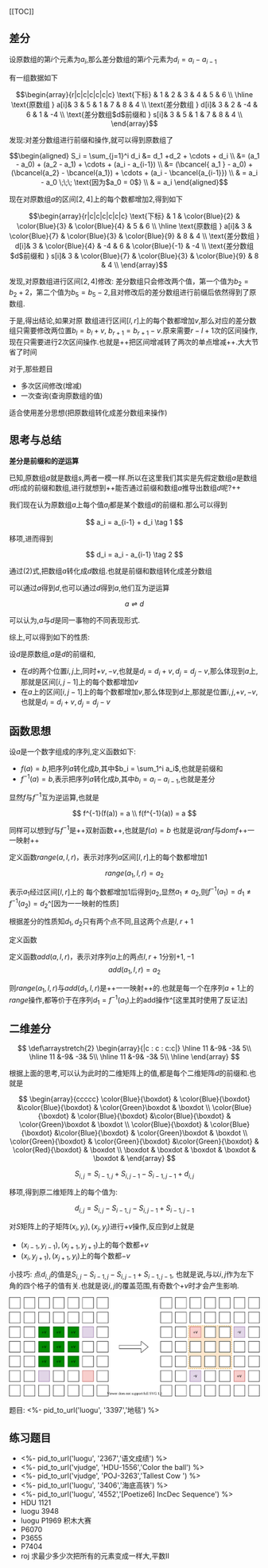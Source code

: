 
[[TOC]]

## 差分

设原数组的第$i$个元素为$a_i$,那么差分数组的第$i$个元素为$d_i = a_i- a_{i-1}$

有一组数据如下

```math
\begin{array}{r|c|c|c|c|c|c}
    
\text{下标} & 1 & 2 & 3 & 4 & 5 & 6  \\
\hline 
\text{原数组 } a[i]& 3 & 5 & 1 & 7 & 8 & 4 \\
\text{差分数组 } d[i]& 3 & 2 & -4 & 6 & 1 & -4 \\
\text{差分数组$d$前缀和 } s[i]& 3 & 5 & 1 & 7 & 8 & 4 \\
\end{array}
```

发现:对差分数组进行前缀和操作,就可以得到原数组了

```math
\begin{aligned}
S_i = \sum_{j=1}^i d_i &= d_1 +d_2 + \cdots + d_i \\
&= (a_1 - a_0)  + (a_2 - a_1) + \cdots  + (a_i - a_{i-1}) \\
&= (\bcancel{ a_1 } - a_0)  + (\bcancel{a_2} - \bcancel{a_1}) + \cdots  + (a_i - \bcancel{a_{i-1}}) \\
& = a_i - a_0 \;\;\; \text{因为$a_0 = 0$} \\
& = a_i
\end{aligned}
```


现在对原数组$a$的区间$[2,4]$上的每个数都增加$2$,得到如下

```math
\begin{array}{r|c|c|c|c|c|c}
    
\text{下标} & 1 & \color{Blue}{2}  & \color{Blue}{3} & \color{Blue}{4} & 5 & 6  \\
\hline 
\text{原数组 } a[i]& 3 & \color{Blue}{7} & \color{Blue}{3} & \color{Blue}{9} & 8 & 4 \\
\text{差分数组 } d[i]& 3 & \color{Blue}{4} & -4 & 6 & \color{Blue}{-1} & -4 \\
\text{差分数组$d$前缀和 } s[i]& 3 & \color{Blue}{7} & \color{Blue}{3} & \color{Blue}{9} & 8 & 4 \\
\end{array}
```

发现,对原数组进行区间$[2,4]$修改: 差分数组只会修改两个值，第一个值为$b_2 = b_2+2$，第二个值为$b_5 =b_5-2$,且对修改后的差分数组进行前缀后依然得到了原数组.

于是,得出结论,如果对原 数组进行区间$[l,r]$上的每个数都增加$v$,那么对应的差分数组只需要修改两位置$b_l = b_l+v$, $b_{r+1} = b_{r+1}-v$.原来需要$r-l+1$次的区间操作,现在只需要进行$2$次区间操作.也就是++把区间增减转了两次的单点增减++.大大节省了时间

对于,那些题目

- 多次区间修改(增减)
- 一次查询(查询原数组的值)

适合使用差分思想(把原数组转化成差分数组来操作)


## 思考与总结


**差分是前缀和的逆运算**

已知,原数组$a$就是数组$s$,两者一模一样.所以在这里我们其实是先假定数组$a$是数组$d$形成的前缀和数组,进行就想到++能否通过前缀和数组$a$推导出数组$d$呢?++



我们现在认为原数组$a$上每个值$a_i$都是某个数组$d$的前缀和.那么可以得到

$$
a_i = a_{i-1} + d_i \tag 1
$$

移项,进而得到

$$
d_i = a_i - a_{i-1} \tag 2
$$

通过$(2)$式,把数组$a$转化成$d$数组.也就是前缀和数组转化成差分数组

可以通过$a$得到$d$,也可以通过$d$得到$a$,他们互为逆运算

$$
a \rightleftharpoons d
$$

可以认为,$a$与$d$是同一事物的不同表现形式.



综上,可以得到如下的性质:

设$d$是原数组,$a$是$d$的前缀和,

- 在$d$的两个位置$i,j$上,同时$+v,-v$,也就是$d_i = d_i+v,d_j = d_j-v$,那么体现到$a$上,那就是区间$[i,j-1]$上的每个数都增加$v$
- 在$a$上的区间$[i,j-1]$上的每个数都增加$v$,那么体现到$d$上,那就是位置$i,j$,$+v,-v$,也就是$d_i = d_i+v,d_j = d_j-v$


## 函数思想


设$a$是一个数字组成的序列,定义函数如下:

- $f(a) = b$,把序列$a$转化成$b$,其中$b_i = \sum_1^i a_i$,也就是前缀和
- $f^{-1}(a) = b$,表示把序列$a$转化成$b$,其中$b_i = a_i - a_{i-1}$,也就是差分

显然$f$与$f^{-1}$互为逆运算,也就是

$$
f^{-1}(f(a)) = a \\
f(f^{-1}(a)) = a
$$

同样可以想到$f$与$f^{-1}$是++双射函数++,也就是$f(a) = b$ 也就是说$ranf$与$domf$++一一映射++ 

定义函数$range(a,l,r)$，表示对序列$a$区间$[l,r]$上的每个数都增加$1$

$$
range(a_1,l,r) = a_2
$$

表示$a_1$经过区间$[l,r]$上的 每个数都增加$1$后得到$a_2$,显然$a_1 \neq a_2$,则$f^{-1}(a_1) = d_1 \neq f^{-1}(a_2) = d_2$^[因为一一映射的性质]

根据差分的性质知$d_1,d_2$只有两个点不同,且这两个点是$l,r+1$

定义函数

定义函数$add(a,l,r)$，表示对序列$a$上的两点$l,r+1$分别$+1,-1$
$$
add(a_1,l,r) = a_2
$$

则$range(a_1,l,r)$与$add(d_1,l,r)$是++一一映射++的.也就是每一个在序列$a+1$上的$range$操作,都等价于在序列$d_1 = f^{-1}(a_1)$上的add操作^[这里其时使用了反证法]

## 二维差分


$$
\def\arraystretch{2}
\begin{array}{|c : c : c:c|}
\hline 
11 &-9& -3&  5\\
\hline
11 &-9& -3&  5\\
\hline
11 &-9& -3&  5\\
\hline
\end{array}
$$

根据上面的思考,可以认为此时的二维矩阵上的值,都是每个二维矩阵$d$的前缀和.也就是


$$
\begin{array}{ccccc}
   \color{Blue}{\boxdot} &  \color{Blue}{\boxdot} &\color{Blue}{\boxdot} &  \color{Green}\boxdot &  \boxdot  \\
   \color{Blue}{\boxdot} &  \color{Blue}{\boxdot} &\color{Blue}{\boxdot} &  \color{Green}\boxdot &  \boxdot  \\
   \color{Blue}{\boxdot} &  \color{Blue}{\boxdot} &\color{Blue}{\boxdot} &  \color{Green}\boxdot &  \boxdot  \\
   \color{Green}{\boxdot} &  \color{Green}{\boxdot} &\color{Green}{\boxdot} &  \color{Red}{\boxdot} &  \boxdot  \\
   \boxdot & \boxdot & \boxdot & \boxdot & \boxdot &
\end{array}
$$

$$
S_{i,j} = S_{i-1,j} + S_{i,j-1} - S_{i-1,j-1} + d_{i,j}
$$

移项,得到原二维矩阵上的每个值为:

$$
d_{i,j} = S_{i,j}-S_{i-1,j}-S_{i,j-1} + S_{i-1,j-1}
$$


对$S$矩阵上的子矩阵$(x_i,y_i),(x_j,y_j)$进行$+v$操作,反应到$d$上就是

- $(x_{i-1},y_{i-1}),(x_{j+1},y_{j+1})$上的每个数都$+v$
- $(x_{i},y_{j+1}),(x_{j+1},y_{i})$上的每个数都$-v$

小技巧: 点$d_{i,j}$的值是$S_{i,j} - S_{i-1,j} - S_{i,j-1} + S_{i-1,j-1}$,
也就是说,与以$i,j$作为左下角的四个格子的值有关.也就是说$i,j$的覆盖范围,有奇数个$+v$时才会产生影响.

![martix](./matrix.svg)


题目: <%- pid_to_url('luogu', '3397','地毯') %>

## 练习题目


- <%- pid_to_url('luogu', '2367','语文成绩') %>
- <%- pid_to_url('vjudge', 'HDU-1556','Color the ball') %>
- <%- pid_to_url('vjudge', 'POJ-3263','Tallest Cow ') %>
- <%- pid_to_url('luogu', '3406','海底高铁') %>
- <%- pid_to_url('luogu', '4552','[Poetize6] IncDec Sequence') %>
- HDU 1121
- luogu 3948 
- luogu P1969 积木大赛
- P6070
- P3655
- P7404
- roj 求最少多少次把所有的元素变成一样大,平数II
